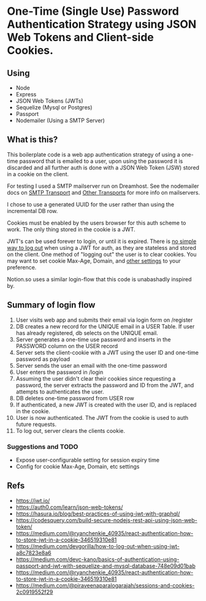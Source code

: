 # One-Time (Single Use) Password Authentication Strategy using JSON Web Tokens and Client-side Cookies.


## Using

- Node
- Express
- JSON Web Tokens (JWTs)
- Sequelize (Mysql or Postgres)
- Passport
- Nodemailer (Using a SMTP Server)


## What is this?

This boilerplate code is a web app authentication strategy of using a one-time password that is emailed to a user, upon using the password it is discarded and all further auth is done with a JSON Web Token (JSW) stored in a cookie on the client. 

For testing I used a SMTP mailserver run on Dreamhost. See the nodemailer docs on [SMTP Transport](https://nodemailer.com/smtp/) and [Other Transports](https://nodemailer.com/transports/) for more info on mailservers.

I chose to use a generated UUID for the user rather than using the incremental DB row.

Cookies must be enabled by the users browser for this auth scheme to work. The only thing stored in the cookie is a JWT.

JWT's can be used forever to login, or until it is expired. There is [no simple way to log out](https://medium.com/devgorilla/how-to-log-out-when-using-jwt-a8c7823e8a6) when using a JWT for auth, as they are stateless and stored on the client. One method of "logging out" the user is to clear cookies. You may want to set cookie Max-Age, Domain, and [other settings](https://developer.mozilla.org/en-US/docs/Web/HTTP/Headers/Set-Cookie) to your preference.

Notion.so uses a similar login-flow that this code is unabashadly inspired by.


## Summary of login flow

1. User visits web app and submits their email via login form on /register
1. DB creates a new record for the UNIQUE email in a USER Table. If user has already registered, db selects on the UNIQUE email.
1. Server generates a one-time use password and inserts in the PASSWORD column on the USER record
1. Server sets the client-cookie with a JWT using the user ID and one-time password as payload
1. Server sends the user an email with the one-time password
1. User enters the password in /login
1. Assuming the user didn't clear their cookies since requesting a password, the server extracts the password and ID from the JWT, and attempts to authenticates the user.
1. DB deletes one-time password from USER row
1. If authenticated, a new JWT is created with the user ID, and is replaced in the cookie.
1. User is now authenticated. The JWT from the cookie is used to auth future requests.
1. To log out, server clears the clients cookie. 


### Suggestions and TODO

- Expose user-configurable setting for session expiry time 
- Config for cookie Max-Age, Domain, etc settings


## Refs

- https://jwt.io/
- https://auth0.com/learn/json-web-tokens/
- https://hasura.io/blog/best-practices-of-using-jwt-with-graphql/
- https://codesquery.com/build-secure-nodejs-rest-api-using-json-web-token/
- https://medium.com/@ryanchenkie_40935/react-authentication-how-to-store-jwt-in-a-cookie-346519310e81
- https://medium.com/devgorilla/how-to-log-out-when-using-jwt-a8c7823e8a6
- https://medium.com/devc-kano/basics-of-authentication-using-passport-and-jwt-with-sequelize-and-mysql-database-748e09d01bab
- https://medium.com/@ryanchenkie_40935/react-authentication-how-to-store-jwt-in-a-cookie-346519310e81
- https://medium.com/@piraveenaparalogarajah/sessions-and-cookies-2c0919552f29
